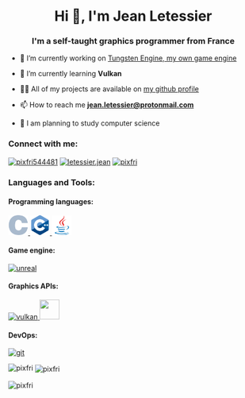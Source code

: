 <h1 align="center">Hi 👋, I'm Jean Letessier</h1>
<h3 align="center">I'm a self-taught graphics programmer from France</h3>

- 🔭 I’m currently working on [Tungsten Engine, my own game engine](https://github.com/TungstenEngine/Tungsten)

- 🌱 I’m currently learning **Vulkan**

- 👨‍💻 All of my projects are available on [my github profile](https://github.com/Pixfri)

- 📫 How to reach me **jean.letessier@protonmail.com**

- 📖 I am planning to study computer science

<h3 align="left">Connect with me:</h3>
<p align="left">
<a href="https://twitter.com/pixfri544481" target="blank"><img align="center" src="https://raw.githubusercontent.com/rahuldkjain/github-profile-readme-generator/master/src/images/icons/Social/twitter.svg" alt="pixfri544481" height="30" width="40" /></a>
<a href="https://instagram.com/letessier.jean" target="blank"><img align="center" src="https://raw.githubusercontent.com/rahuldkjain/github-profile-readme-generator/master/src/images/icons/Social/instagram.svg" alt="letessier.jean" height="30" width="40" /></a>
<a href="https://www.youtube.com/c/pixfri" target="blank"><img align="center" src="https://raw.githubusercontent.com/rahuldkjain/github-profile-readme-generator/master/src/images/icons/Social/youtube.svg" alt="pixfri" height="30" width="40" /></a>
</p>

<h3 align="left">Languages and Tools:</h3>
<h4 align="left">Programming languages:</h4>
<p align="left"> <a href="https://www.cprogramming.com/" target="_blank" rel="noreferrer"> <img src="https://raw.githubusercontent.com/devicons/devicon/master/icons/c/c-original.svg" alt="c" width="40" height="40"/> </a> <a href="https://www.w3schools.com/cpp/" target="_blank" rel="noreferrer"> <img src="https://raw.githubusercontent.com/devicons/devicon/master/icons/cplusplus/cplusplus-original.svg" alt="cplusplus" width="40" height="40"/> </a> <a href="https://www.java.com" target="_blank" rel="noreferrer"> <img src="https://raw.githubusercontent.com/devicons/devicon/master/icons/java/java-original.svg" alt="java" width="40" height="40"/> </a> </p>

<h4 align="left">Game engine:</h4>
<p align="left"> <a href="https://unrealengine.com/" target="_blank" rel="noreferrer"> <img src="https://raw.githubusercontent.com/kenangundogan/fontisto/036b7eca71aab1bef8e6a0518f7329f13ed62f6b/icons/svg/brand/unreal-engine.svg" alt="unreal" width="40" height="40"/> </a> </p>

<h4 align="left">Graphics APIs:</h4>
<p align="left"> <a href="https://vulkan.org/" target="_blank" rel="noreferrer"> <img src="https://www.khronos.org/assets/images/api_logos/vulkan.svg" alt="vulkan" width="90"></img> </a> <a href="https://learn.microsoft.com/en-us/windows/win32/direct3d12/direct3d-12-graphics" target="_blank" rel="noreferrer"> <img src="https://upload.wikimedia.org/wikipedia/commons/6/67/DirectX_12_Ultimate.png" width="40" height="40"> </img> </a> </p>

<h4 align="left">DevOps:</h4>
<p align="left"> <a href="https://git-scm.com/" target="_blank" rel="noreferrer"> <img src="https://www.vectorlogo.zone/logos/git-scm/git-scm-icon.svg" alt="git" width="40" height="40"/> </a> </p>

<p><img align="left" src="https://github-readme-stats.vercel.app/api/top-langs?username=pixfri&show_icons=true&locale=en&layout=compact" alt="pixfri" /></p>

<p>&nbsp;<img align="center" src="https://github-readme-stats.vercel.app/api?username=pixfri&show_icons=true&locale=en" alt="pixfri" /></p>

<p><img align="center" src="https://github-readme-streak-stats.herokuapp.com/?user=pixfri&" alt="pixfri" /></p>

